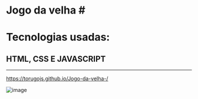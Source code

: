 
<h1>Jogo da velha #</h1>

<h1>Tecnologias usadas:</h1>

<h2>HTML, CSS E JAVASCRIPT</h2>

<hr>

https://torugojs.github.io/Jogo-da-velha-/

![image](https://cdn.discordapp.com/attachments/961768997563543575/972613411861057536/unknown.png)
